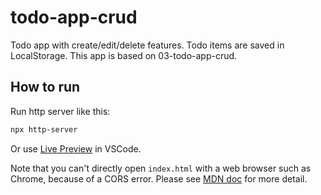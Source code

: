 # todo-app-crud

Todo app with create/edit/delete features. Todo items are saved in LocalStorage.
This app is based on 03-todo-app-crud.

## How to run

Run http server like this:

```bash
npx http-server
```

Or use [Live Preview](https://marketplace.visualstudio.com/items?itemName=ms-vscode.live-server) in VSCode.

Note that you can't directly open `index.html` with a web browser such as Chrome, because of a CORS error. Please see [MDN doc](https://developer.mozilla.org/en-US/docs/Web/JavaScript/Guide/Modules#:~:text=You%20need%20to%20pay%20attention%20to%20local%20testing%20%E2%80%94%20if%20you%20try%20to%20load%20the%20HTML%20file%20locally%20(i.e.%20with%20a%20file%3A//%20URL)%2C%20you%27ll%20run%20into%20CORS%20errors%20due%20to%20JavaScript%20module%20security%20requirements.%20You%20need%20to%20do%20your%20testing%20through%20a%20server.) for more detail.
